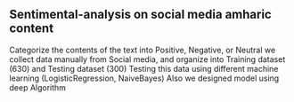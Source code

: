 ## Sentimental-analysis  on social media  amharic content
Categorize the contents of the text into Positive, Negative, or Neutral we collect data manually from Social media, and organize into Training dataset (630) and Testing dataset (300) Testing this data using different machine learning (LogisticRegression, NaiveBayes) Also we designed model using deep Algorithm
